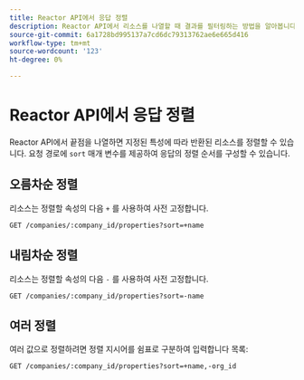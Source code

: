 ```yaml
---
title: Reactor API에서 응답 정렬
description: Reactor API에서 리소스를 나열할 때 결과를 필터링하는 방법을 알아봅니다.
source-git-commit: 6a1728bd995137a7cd6dc79313762ae6e665d416
workflow-type: tm+mt
source-wordcount: '123'
ht-degree: 0%

---
```


# Reactor API에서 응답 정렬

Reactor API에서 끝점을 나열하면 지정된 특성에 따라 반환된 리소스를 정렬할 수 있습니다. 요청 경로에 `sort` 매개 변수를 제공하여 응답의 정렬 순서를 구성할 수 있습니다.

## 오름차순 정렬

리소스는
정렬할 속성의 다음 `+` 를 사용하여 사전 고정합니다.

`GET /companies/:company_id/properties?sort=+name`

## 내림차순 정렬

리소스는
정렬할 속성의 다음 `-` 를 사용하여 사전 고정합니다.

`GET /companies/:company_id/properties?sort=-name`

## 여러 정렬

여러 값으로 정렬하려면 정렬 지시어를 쉼표로 구분하여 입력합니다
목록:

`GET /companies/:company_id/properties?sort=+name,-org_id`
